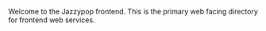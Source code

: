 Welcome to the Jazzypop frontend. This is the primary web facing directory for frontend web services.